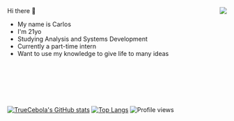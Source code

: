 <img align="right" src="https://www.meme-arsenal.com/memes/3f617652c8b3fdb21bcefc67020cb45c.jpg">
Hi there 👋

- My name is Carlos
- I'm 21yo
- Studying Analysis and Systems Development
- Currently a part-time intern
- Want to use my knowledge to give life to many ideas

<br/><br/><br/><br/><br/>

[![TrueCebola's GitHub stats](https://github-readme-stats-n3ya-git-main-truecebola.vercel.app/api?username=TrueCebola&count_private=true&theme=github_dark&show_icons=true&hide_border=true)](https://github.com/TrueCebola/git-private-stats)
[![Top Langs](https://github-readme-stats-n3ya-git-main-truecebola.vercel.app/api/top-langs/?username=TrueCebola&langs_count=8&layout=compact&theme=github_dark&show_icons=true&hide_border=true&hide=shell,hack,c,py)](https://github.com/TrueCebola/git-private-stats)
![Profile views](https://gpvc.arturio.dev/[YOUR_PROFILE_USERNAME])
